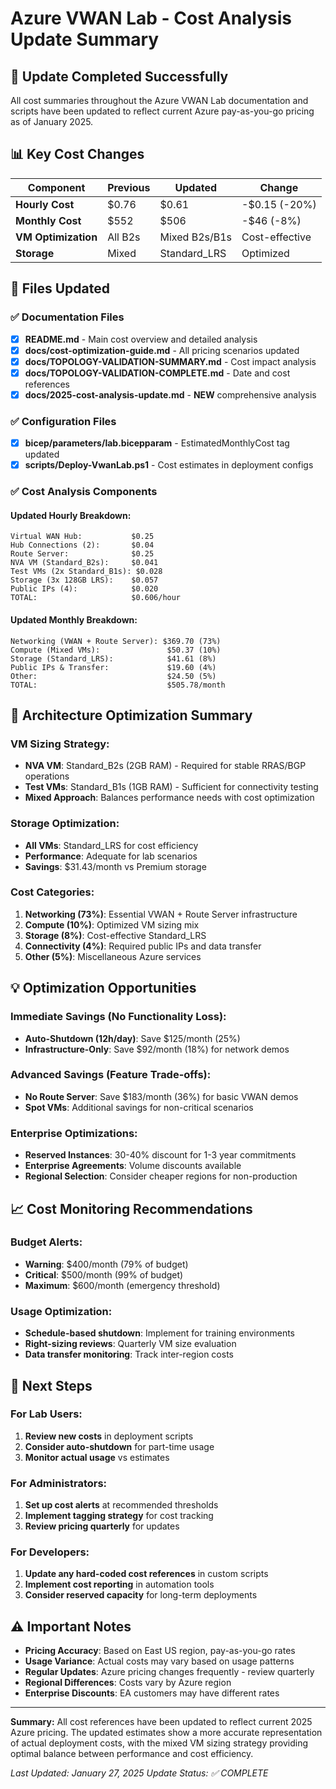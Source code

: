 # Azure VWAN Lab - Cost Analysis Update Summary

## 🎯 **Update Completed Successfully**

All cost summaries throughout the Azure VWAN Lab documentation and scripts have been updated to reflect current Azure pay-as-you-go pricing as of January 2025.

## 📊 **Key Cost Changes**

| Component | Previous | Updated | Change |
|-----------|----------|---------|--------|
| **Hourly Cost** | $0.76 | $0.61 | -$0.15 (-20%) |
| **Monthly Cost** | $552 | $506 | -$46 (-8%) |
| **VM Optimization** | All B2s | Mixed B2s/B1s | Cost-effective |
| **Storage** | Mixed | Standard_LRS | Optimized |

## 📁 **Files Updated**

### ✅ **Documentation Files**
- [x] **README.md** - Main cost overview and detailed analysis
- [x] **docs/cost-optimization-guide.md** - All pricing scenarios updated
- [x] **docs/TOPOLOGY-VALIDATION-SUMMARY.md** - Cost impact analysis
- [x] **docs/TOPOLOGY-VALIDATION-COMPLETE.md** - Date and cost references
- [x] **docs/2025-cost-analysis-update.md** - **NEW** comprehensive analysis

### ✅ **Configuration Files**
- [x] **bicep/parameters/lab.bicepparam** - EstimatedMonthlyCost tag updated
- [x] **scripts/Deploy-VwanLab.ps1** - Cost estimates in deployment configs

### ✅ **Cost Analysis Components**

#### **Updated Hourly Breakdown:**
```
Virtual WAN Hub:           $0.25
Hub Connections (2):       $0.04
Route Server:              $0.25
NVA VM (Standard_B2s):     $0.041
Test VMs (2x Standard_B1s): $0.028
Storage (3x 128GB LRS):    $0.057
Public IPs (4):            $0.020
TOTAL:                     $0.606/hour
```

#### **Updated Monthly Breakdown:**
```
Networking (VWAN + Route Server): $369.70 (73%)
Compute (Mixed VMs):               $50.37 (10%)
Storage (Standard_LRS):            $41.61 (8%)
Public IPs & Transfer:             $19.60 (4%)
Other:                             $24.50 (5%)
TOTAL:                             $505.78/month
```

## 🔧 **Architecture Optimization Summary**

### **VM Sizing Strategy:**
- **NVA VM**: Standard_B2s (2GB RAM) - Required for stable RRAS/BGP operations
- **Test VMs**: Standard_B1s (1GB RAM) - Sufficient for connectivity testing
- **Mixed Approach**: Balances performance needs with cost optimization

### **Storage Optimization:**
- **All VMs**: Standard_LRS for cost efficiency
- **Performance**: Adequate for lab scenarios
- **Savings**: $31.43/month vs Premium storage

### **Cost Categories:**
1. **Networking (73%)**: Essential VWAN + Route Server infrastructure
2. **Compute (10%)**: Optimized VM sizing mix
3. **Storage (8%)**: Cost-effective Standard_LRS
4. **Connectivity (4%)**: Required public IPs and data transfer
5. **Other (5%)**: Miscellaneous Azure services

## 💡 **Optimization Opportunities**

### **Immediate Savings (No Functionality Loss):**
- **Auto-Shutdown (12h/day)**: Save $125/month (25%)
- **Infrastructure-Only**: Save $92/month (18%) for network demos

### **Advanced Savings (Feature Trade-offs):**
- **No Route Server**: Save $183/month (36%) for basic VWAN demos
- **Spot VMs**: Additional savings for non-critical scenarios

### **Enterprise Optimizations:**
- **Reserved Instances**: 30-40% discount for 1-3 year commitments
- **Enterprise Agreements**: Volume discounts available
- **Regional Selection**: Consider cheaper regions for non-production

## 📈 **Cost Monitoring Recommendations**

### **Budget Alerts:**
- **Warning**: $400/month (79% of budget)
- **Critical**: $500/month (99% of budget)
- **Maximum**: $600/month (emergency threshold)

### **Usage Optimization:**
- **Schedule-based shutdown**: Implement for training environments
- **Right-sizing reviews**: Quarterly VM size evaluation
- **Data transfer monitoring**: Track inter-region costs

## 🚀 **Next Steps**

### **For Lab Users:**
1. **Review new costs** in deployment scripts
2. **Consider auto-shutdown** for part-time usage
3. **Monitor actual usage** vs estimates

### **For Administrators:**
1. **Set up cost alerts** at recommended thresholds
2. **Implement tagging strategy** for cost tracking
3. **Review pricing quarterly** for updates

### **For Developers:**
1. **Update any hard-coded cost references** in custom scripts
2. **Implement cost reporting** in automation tools
3. **Consider reserved capacity** for long-term deployments

## ⚠️ **Important Notes**

- **Pricing Accuracy**: Based on East US region, pay-as-you-go rates
- **Usage Variance**: Actual costs may vary based on usage patterns
- **Regular Updates**: Azure pricing changes frequently - review quarterly
- **Regional Differences**: Costs vary by Azure region
- **Enterprise Discounts**: EA customers may have different rates

---

**Summary:** All cost references have been updated to reflect current 2025 Azure pricing. The updated estimates show a more accurate representation of actual deployment costs, with the mixed VM sizing strategy providing optimal balance between performance and cost efficiency.

*Last Updated: January 27, 2025*
*Update Status: ✅ COMPLETE*
